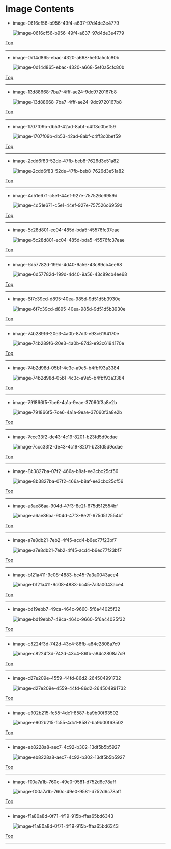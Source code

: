 
# Image Contents

- image-0616cf56-b956-49f4-a637-97d4de3e4779

	![image-0616cf56-b956-49f4-a637-97d4de3e4779](https://github.com/kj-park/tech/blob/main/ActiveDirectory/media/image-0616cf56-b956-49f4-a637-97d4de3e4779.png?raw=true)

[Top](#)

---

- image-0d14d865-ebac-4320-a668-5ef0a5cfc80b

	![image-0d14d865-ebac-4320-a668-5ef0a5cfc80b](https://github.com/kj-park/tech/blob/main/ActiveDirectory/media/image-0d14d865-ebac-4320-a668-5ef0a5cfc80b.png?raw=true)

[Top](#)

---

- image-13d88668-7ba7-4fff-ae24-9dc9720167b8

	![image-13d88668-7ba7-4fff-ae24-9dc9720167b8](https://github.com/kj-park/tech/blob/main/ActiveDirectory/media/image-13d88668-7ba7-4fff-ae24-9dc9720167b8.png?raw=true)

[Top](#)

---

- image-1707f09b-db53-42ad-8abf-c4ff3c0bef59

	![image-1707f09b-db53-42ad-8abf-c4ff3c0bef59](https://github.com/kj-park/tech/blob/main/ActiveDirectory/media/image-1707f09b-db53-42ad-8abf-c4ff3c0bef59.png?raw=true)

[Top](#)

---

- image-2cdd6f83-52de-47fb-beb8-7626d3e51a82

	![image-2cdd6f83-52de-47fb-beb8-7626d3e51a82](https://github.com/kj-park/tech/blob/main/ActiveDirectory/media/image-2cdd6f83-52de-47fb-beb8-7626d3e51a82.png?raw=true)

[Top](#)

---

- image-4d51e671-c5e1-44ef-927e-757526c6959d

	![image-4d51e671-c5e1-44ef-927e-757526c6959d](https://github.com/kj-park/tech/blob/main/ActiveDirectory/media/image-4d51e671-c5e1-44ef-927e-757526c6959d.png?raw=true)

[Top](#)

---

- image-5c28d801-ec04-485d-bda5-45576fc37eae

	![image-5c28d801-ec04-485d-bda5-45576fc37eae](https://github.com/kj-park/tech/blob/main/ActiveDirectory/media/image-5c28d801-ec04-485d-bda5-45576fc37eae.png?raw=true)

[Top](#)

---

- image-6d57782d-199d-4d40-9a56-43c89cb4ee68

	![image-6d57782d-199d-4d40-9a56-43c89cb4ee68](https://github.com/kj-park/tech/blob/main/ActiveDirectory/media/image-6d57782d-199d-4d40-9a56-43c89cb4ee68.png?raw=true)

[Top](#)

---

- image-6f7c39cd-d895-40ea-985d-9d51d5b3930e

	![image-6f7c39cd-d895-40ea-985d-9d51d5b3930e](https://github.com/kj-park/tech/blob/main/ActiveDirectory/media/image-6f7c39cd-d895-40ea-985d-9d51d5b3930e.png?raw=true)

[Top](#)

---

- image-74b289f6-20e3-4a0b-87d3-e93c6194170e

	![image-74b289f6-20e3-4a0b-87d3-e93c6194170e](https://github.com/kj-park/tech/blob/main/ActiveDirectory/media/image-74b289f6-20e3-4a0b-87d3-e93c6194170e.png?raw=true)

[Top](#)

---

- image-74b2d98d-05b1-4c3c-a9e5-b4fbf93a3384

	![image-74b2d98d-05b1-4c3c-a9e5-b4fbf93a3384](https://github.com/kj-park/tech/blob/main/ActiveDirectory/media/image-74b2d98d-05b1-4c3c-a9e5-b4fbf93a3384.png?raw=true)

[Top](#)

---

- image-791866f5-7ce6-4a1a-9eae-37060f3a8e2b

	![image-791866f5-7ce6-4a1a-9eae-37060f3a8e2b](https://github.com/kj-park/tech/blob/main/ActiveDirectory/media/image-791866f5-7ce6-4a1a-9eae-37060f3a8e2b.png?raw=true)

[Top](#)

---

- image-7ccc33f2-de43-4c19-8201-b23fd5d9cdae

	![image-7ccc33f2-de43-4c19-8201-b23fd5d9cdae](https://github.com/kj-park/tech/blob/main/ActiveDirectory/media/image-7ccc33f2-de43-4c19-8201-b23fd5d9cdae.png?raw=true)

[Top](#)

---

- image-8b3827ba-07f2-466a-b8af-ee3cbc25cf56

	![image-8b3827ba-07f2-466a-b8af-ee3cbc25cf56](https://github.com/kj-park/tech/blob/main/ActiveDirectory/media/image-8b3827ba-07f2-466a-b8af-ee3cbc25cf56.png?raw=true)

[Top](#)

---

- image-a6ae86aa-904d-47f3-8e2f-675d512554bf

	![image-a6ae86aa-904d-47f3-8e2f-675d512554bf](https://github.com/kj-park/tech/blob/main/ActiveDirectory/media/image-a6ae86aa-904d-47f3-8e2f-675d512554bf.png?raw=true)

[Top](#)

---

- image-a7e8db21-7eb2-4f45-acd4-b6ec77f23bf7

	![image-a7e8db21-7eb2-4f45-acd4-b6ec77f23bf7](https://github.com/kj-park/tech/blob/main/ActiveDirectory/media/image-a7e8db21-7eb2-4f45-acd4-b6ec77f23bf7.png?raw=true)

[Top](#)

---

- image-b121a411-9c08-4883-bc45-7a3a0043ace4

	![image-b121a411-9c08-4883-bc45-7a3a0043ace4](https://github.com/kj-park/tech/blob/main/ActiveDirectory/media/image-b121a411-9c08-4883-bc45-7a3a0043ace4.png?raw=true)

[Top](#)

---

- image-bd19ebb7-49ca-464c-9660-5f6a44025f32

	![image-bd19ebb7-49ca-464c-9660-5f6a44025f32](https://github.com/kj-park/tech/blob/main/ActiveDirectory/media/image-bd19ebb7-49ca-464c-9660-5f6a44025f32.png?raw=true)

[Top](#)

---

- image-c8224f3d-742d-43c4-86fb-a84c2808a7c9

	![image-c8224f3d-742d-43c4-86fb-a84c2808a7c9](https://github.com/kj-park/tech/blob/main/ActiveDirectory/media/image-c8224f3d-742d-43c4-86fb-a84c2808a7c9.png?raw=true)

[Top](#)

---

- image-d27e209e-4559-44fd-86d2-264504991732

	![image-d27e209e-4559-44fd-86d2-264504991732](https://github.com/kj-park/tech/blob/main/ActiveDirectory/media/image-d27e209e-4559-44fd-86d2-264504991732.png?raw=true)

[Top](#)

---

- image-e902b215-fc55-4dc1-8587-ba9b00f63502

	![image-e902b215-fc55-4dc1-8587-ba9b00f63502](https://github.com/kj-park/tech/blob/main/ActiveDirectory/media/image-e902b215-fc55-4dc1-8587-ba9b00f63502.png?raw=true)

[Top](#)

---

- image-eb8228a8-aec7-4c92-b302-13df5b5b5927

	![image-eb8228a8-aec7-4c92-b302-13df5b5b5927](https://github.com/kj-park/tech/blob/main/ActiveDirectory/media/image-eb8228a8-aec7-4c92-b302-13df5b5b5927.png?raw=true)

[Top](#)

---

- image-f00a7a1b-760c-49e0-9581-d752d6c78aff

	![image-f00a7a1b-760c-49e0-9581-d752d6c78aff](https://github.com/kj-park/tech/blob/main/ActiveDirectory/media/image-f00a7a1b-760c-49e0-9581-d752d6c78aff.png?raw=true)

[Top](#)

---

- image-f1a80a8d-0f71-4f19-915b-ffaa65bd6343

	![image-f1a80a8d-0f71-4f19-915b-ffaa65bd6343](https://github.com/kj-park/tech/blob/main/ActiveDirectory/media/image-f1a80a8d-0f71-4f19-915b-ffaa65bd6343.png?raw=true)

[Top](#)

---

